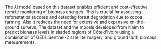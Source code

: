 The AI model based on this dataset enables efficient and cost-effective remote monitoring of biomass changes. This is crucial for assessing reforestation success and detecting forest degradation due to cocoa farming. Also it reduces the need for extensive and expensive on-the-ground surveys. The dataset and the models developed from it aim to predict biomass levels in shaded regions of Côte d'Ivoire using a combination of GEDI, Sentinel-2 satellite imagery, and ground truth biomass measurements. 